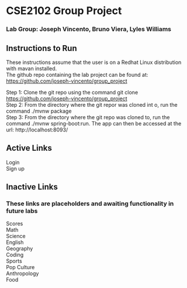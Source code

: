 # CSE2102 Group Project
### Lab Group: Joseph Vincento, Bruno Viera, Lyles Williams

## Instructions to Run
These instructions assume that the user is on a Redhat Linux distribution with mavan installed.  
The github repo containing the lab project can be found at: https://github.com/joseph-vincento/group_project  
  
Step 1: Clone the git repo using the command git clone https://github.com/joseph-vincento/group_project  
Step 2: From the directory where the git repor was cloned int o, run the command ./mvnw package  
Step 3: From the directory where the git repo was cloned to, run the command ./mvnw spring-boot:run. The app can then be accessed at the url: http://localhost:8093/  

## Active Links
Login   
Sign up    

## Inactive Links
### These links are placeholders and awaiting functionality in future labs
Scores  
Math  
Science  
English  
Geography  
Coding  
Sports  
Pop Culture  
Anthropology  
Food  

